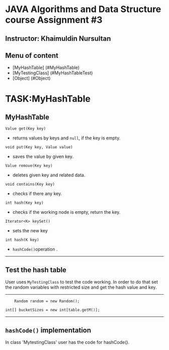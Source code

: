 # JAVA Algorithms and Data Structure course Assignment #3

Instructor: Khaimuldin Nursultan
---



## Menu of content
- [MyHashTable]  (#MyHashTable)
- [MyTestingClass] (#MyHashTableTest)
- [Object] (#Object)



# TASK:MyHashTable


## MyHashTable
```
Value get(Key key)  
``` 
- returns values by keys and ```null```, if the key is empty.


```
void put(Key key, Value value)
``` 
- saves the value by given key.


```
Value remove(Key key)
```
- deletes given key and related data.

```
void contains(Key key)

``` 
- checks if there any key.

```
int hash(Key key) 
``` 

- checks if the working node is empty, return the key.


```
Iterator<K> keySet()
```
-  sets the new key 
```
int hash(K key)
```

- ```hashCode()```operation .
---

## Test the hash table

User uses ```MyTestingClass``` to test the code working. 
In order to do that set the random variables with restricted size and get the hash value and key.

---

```    Random random = new Random();```




  ```int[] bucketSizes = new int[table.getM()];```

---

  ##  ```hashCode()``` implementation

In class 'MytestingClass' user has the code for hashCode().
